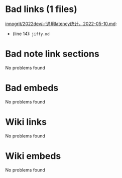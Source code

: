 # Bad links (1 files)
[innogrit/2022dev/✅通用latency统计，2022-05-10.md](innogrit/2022dev/✅通用latency统计，2022-05-10.md): 
- (line 14): `jiffy.md`




# Bad note link sections
No problems found



# Bad embeds 
No problems found

# Wiki links 
No problems found



# Wiki embeds 
No problems found


